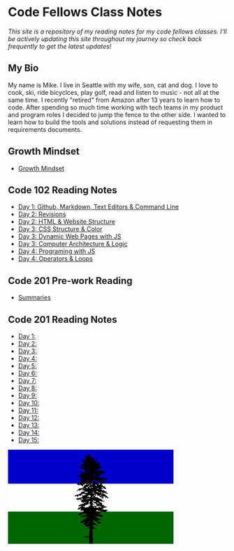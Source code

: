 
# Code Fellows Class Notes

*This site is a repository of my reading notes for my code fellows classes. I'll be actively updating this site throughout my journey so check back frequently to get the latest updates!*

## My Bio

My name is Mike. I live in Seattle with my wife, son, cat and dog. I love to cook, ski, ride bicyclces, play golf, read and listen to music - not all at the same time. I recently "retired" from Amazon after 13 years to learn how to code. After spending so much time working with tech teams in my product and program roles I decided to jump the fence to the other side. I wanted to learn how to build the tools and solutions instead of requesting them in requirements documents.  

## Growth Mindset 

- [Growth Mindset](growthmindset.md)

## Code 102 Reading Notes

- [Day 1: Github, Markdown, Text Editors & Command Line](Day1Notes.md)
- [Day 2: Revisions](revisions.md)
- [Day 2: HTML & Website Structure](how_to_html.md)
- [Day 3: CSS Structure & Color](CSS_notes.md)
- [Day 3: Dynamic Web Pages with JS](js_intro.md)
- [Day 3: Computer Architecture & Logic](architecture.md)
- [Day 4: Programing with JS](prog-js.md)
- [Day 4: Operators & Loops](operators-loops.md)

## Code 201 Pre-work Reading

- [Summaries](class-01.md)

## Code 201 Reading Notes

- [Day 1:](class-01.md)
- [Day 2:](class-02.md)
- [Day 3:](class-03.md)
- [Day 4:](class-04.md)
- [Day 5: ]()
- [Day 6: ]()
- [Day 7: ]()
- [Day 8: ]()
- [Day 9: ]()
- [Day 10:]()
- [Day 11: ]()
- [Day 12: ]()
- [Day 13: ]()
- [Day 14: ]()
- [Day 15: ]()

![Cascadia Flag](us}cas6.gif)
